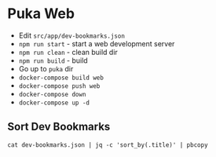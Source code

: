 # Puka Web

- Edit `src/app/dev-bookmarks.json`
- `npm run start` - start a web development server
- `npm run clean` - clean build dir
- `npm run build` - build
- Go up to `puka` dir
- `docker-compose build web`
- `docker-compose push web`
- `docker-compose down`
- `docker-compose up -d`

## Sort Dev Bookmarks

```
cat dev-bookmarks.json | jq -c 'sort_by(.title)' | pbcopy
```
